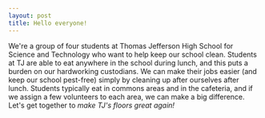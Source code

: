 ```yaml
---
layout: post
title: Hello everyone!
---
```


We're a group of four students at Thomas Jefferson High School for Science and Technology who want to help keep our school clean. Students at TJ are able to eat anywhere in the school during lunch, and this puts a burden on our hardworking custodians. We can make their jobs easier (and keep our school pest-free) simply by cleaning up after ourselves after lunch. Students typically eat in commons areas and in the cafeteria, and if we assign a few volunteers to each area, we can make a big difference. Let's get together to *make TJ's floors great again!*
